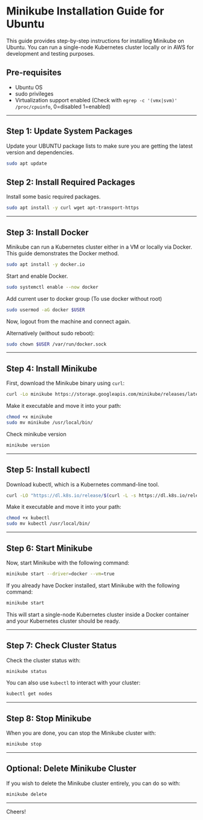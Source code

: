 # Minikube Installation Guide for Ubuntu

This guide provides step-by-step instructions for installing Minikube on Ubuntu. You can run a single-node Kubernetes cluster locally or in AWS for development and testing purposes.

## Pre-requisites

* Ubuntu OS
* sudo privileges
* Virtualization support enabled (Check with `egrep -c '(vmx|svm)' /proc/cpuinfo`, 0=disabled 1=enabled) 

---

## Step 1: Update System Packages

Update your UBUNTU package lists to make sure you are getting the latest version and dependencies.

```bash
sudo apt update
```


## Step 2: Install Required Packages

Install some basic required packages.

```bash
sudo apt install -y curl wget apt-transport-https
```

---

## Step 3: Install Docker

Minikube can run a Kubernetes cluster either in a VM or locally via Docker. This guide demonstrates the Docker method.

```bash
sudo apt install -y docker.io
```


Start and enable Docker.

```bash
sudo systemctl enable --now docker
```

Add current user to docker group (To use docker without root)

```bash
sudo usermod -aG docker $USER
```
Now, logout from the machine and connect again.

Alternatively (without sudo reboot):
```bash
sudo chown $USER /var/run/docker.sock
```

---

## Step 4: Install Minikube

First, download the Minikube binary using `curl`:

```bash
curl -Lo minikube https://storage.googleapis.com/minikube/releases/latest/minikube-linux-amd64
```

Make it executable and move it into your path:

```bash
chmod +x minikube
sudo mv minikube /usr/local/bin/
```

Check minikube version
```bash
minikube version
```

---

## Step 5: Install kubectl

Download kubectl, which is a Kubernetes command-line tool.

```bash
curl -LO "https://dl.k8s.io/release/$(curl -L -s https://dl.k8s.io/release/stable.txt)/bin/linux/amd64/kubectl"
```
Make it executable and move it into your path:

```bash
chmod +x kubectl
sudo mv kubectl /usr/local/bin/
```

---

## Step 6: Start Minikube

Now, start Minikube with the following command:

```bash
minikube start --driver=docker --vm=true 
```

If you already have Docker installed, start Minikube with the following command:

```bash
minikube start 
```

This will start a single-node Kubernetes cluster inside a Docker container and your Kubernetes cluster should be ready.

---

## Step 7: Check Cluster Status

Check the cluster status with:

```bash
minikube status
```



You can also use `kubectl` to interact with your cluster:

```bash
kubectl get nodes
```

---

## Step 8: Stop Minikube

When you are done, you can stop the Minikube cluster with:

```bash
minikube stop
```

---

## Optional: Delete Minikube Cluster

If you wish to delete the Minikube cluster entirely, you can do so with:

```bash
minikube delete
```

---

Cheers!
